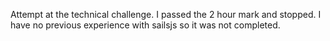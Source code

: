 Attempt at the technical challenge. I passed the 2 hour mark and stopped. I have no previous experience with sailsjs so it was not completed.
